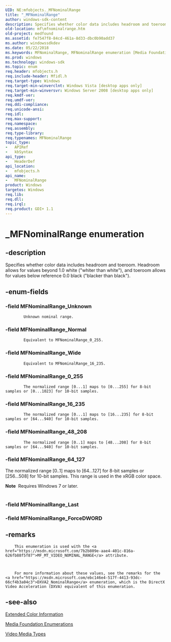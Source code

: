 ```yaml
---
UID: NE:mfobjects._MFNominalRange
title: "_MFNominalRange"
author: windows-sdk-content
description: Specifies whether color data includes headroom and toeroom.
old-location: mf\mfnominalrange.htm
old-project: medfound
ms.assetid: fe7547f8-84cd-461a-8d33-dbc0b90add37
ms.author: windowssdkdev
ms.date: 05/22/2018
ms.keywords: MFNominalRange, MFNominalRange enumeration [Media Foundation], MFNominalRange_0_255, MFNominalRange_16_235, MFNominalRange_48_208, MFNominalRange_64_127, MFNominalRange_Normal, MFNominalRange_Unknown, MFNominalRange_Wide, _MFNominalRange, fe7547f8-84cd-461a-8d33-dbc0b90add37, mf.mfnominalrange, mfobjects/MFNominalRange, mfobjects/MFNominalRange_0_255, mfobjects/MFNominalRange_16_235, mfobjects/MFNominalRange_48_208, mfobjects/MFNominalRange_64_127, mfobjects/MFNominalRange_Normal, mfobjects/MFNominalRange_Unknown, mfobjects/MFNominalRange_Wide
ms.prod: windows
ms.technology: windows-sdk
ms.topic: enum
req.header: mfobjects.h
req.include-header: Mfidl.h
req.target-type: Windows
req.target-min-winverclnt: Windows Vista [desktop apps only]
req.target-min-winversvr: Windows Server 2008 [desktop apps only]
req.kmdf-ver: 
req.umdf-ver: 
req.ddi-compliance: 
req.unicode-ansi: 
req.idl: 
req.max-support: 
req.namespace: 
req.assembly: 
req.type-library: 
req.typenames: MFNominalRange
topic_type:
-	APIRef
-	kbSyntax
api_type:
-	HeaderDef
api_location:
-	mfobjects.h
api_name:
-	MFNominalRange
product: Windows
targetos: Windows
req.lib: 
req.dll: 
req.irql: 
req.product: GDI+ 1.1
---
```


# _MFNominalRange enumeration


## -description


Specifies whether color data includes headroom and toeroom. Headroom allows for values beyond 1.0 white ("whiter than white"), and toeroom allows for values below reference 0.0 black ("blacker than black").
        
      


## -enum-fields




### -field MFNominalRange_Unknown


            Unknown nominal range.
          


### -field MFNominalRange_Normal


            Equivalent to MFNominalRange_0_255.
          


### -field MFNominalRange_Wide


            Equivalent to MFNominalRange_16_235.
          


### -field MFNominalRange_0_255


            The normalized range [0...1] maps to [0...255] for 8-bit samples or [0...1023] for 10-bit samples.
          


### -field MFNominalRange_16_235


            The normalized range [0...1] maps to [16...235] for 8-bit samples or [64...940] for 10-bit samples.
          


### -field MFNominalRange_48_208


            The normalized range [0..1] maps to [48...208] for 8-bit samples or [64...940] for 10-bit samples.
          


### -field MFNominalRange_64_127

The normalized range [0..1] maps to [64...127] for 8-bit samples or [256...508] for 10-bit samples. This range is used in the xRGB color space.

<div class="alert"><b>Note</b>  Requires Windows 7 or later.</div>
<div> </div>

### -field MFNominalRange_Last


### -field MFNominalRange_ForceDWORD




## -remarks




        This enumeration is used with the <a href="https://msdn.microsoft.com/7b2b809e-aae4-401c-816a-626fb88f5f87">MF_MT_VIDEO_NOMINAL_RANGE</a> attribute.
      


        For more information about these values, see the remarks for the <a href="https://msdn.microsoft.com/ebc146e4-517f-4413-93dc-66cf4b3a04c3">DXVA2_NominalRange</a> enumeration, which is the DirectX Video Acceleration (DXVA) equivalent of this enumeration.
      




## -see-also




<a href="https://msdn.microsoft.com/05ca73c6-d105-47bc-96bc-b784f669febe">Extended Color Information</a>



<a href="https://msdn.microsoft.com/f26a730f-18c4-4247-acaf-af1dfad19086">Media Foundation Enumerations</a>



<a href="https://msdn.microsoft.com/b8cfe0d1-013d-4706-bb76-6d426836ab6a">Video Media Types</a>
 

 

